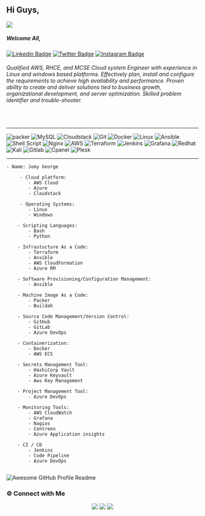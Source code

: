 ## Hi Guys,
![](https://visitor-badge.laobi.icu/badge?page_id=jomyg)
##### Welcome All,

[![Linkedin Badge](https://img.shields.io/badge/-LinkedIn-0e76a8?style=flat-square&logo=Linkedin&logoColor=white)](https://linkedin.com/in/jomygeorge11)
[![Twitter Badge](https://img.shields.io/badge/-Twitter-00acee?style=flat-square&logo=Twitter&logoColor=white)](https://twitter.com/the_realjomy)
[![Instagram Badge](https://img.shields.io/badge/-Instagram-e4405f?style=flat-square&logo=Instagram&logoColor=white)](https://instagram.com/therealjomy/)

###### Qualified AWS, RHCE, and MCSE Cloud system Engineer with experience in Linux and windows based platforms. Effectively plan, install and configure the requirements to achieve high availability and performance. Proven ability to create and deliver solutions tied to business growth, organizational development, and server optimization. Skilled problem identifier and trouble-shooter.
<center><img alt="" src=""> </img></center>

<br>
<hr>

 ![packer](https://img.shields.io/badge/-packer-black?style=for-the-badge&logo=packer&logoColor=yellow) ![MySQL](https://img.shields.io/badge/mysql-%2300f.svg?style=for-the-badge&logo=mysql&logoColor=white) ![Cloudstack](https://img.shields.io/badge/-cloudstack-red?style=for-the-badge&logo=cloudstack&logoColor=yellow) ![Git](https://img.shields.io/badge/git-%23F05033.svg?style=for-the-badge&logo=git&logoColor=white) ![Docker](https://img.shields.io/badge/docker-%230db7ed.svg?style=for-the-badge&logo=docker&logoColor=white) ![Linux](https://img.shields.io/badge/Linux-FCC624?style=for-the-badge&logo=linux&logoColor=black) ![Ansible](https://img.shields.io/badge/Ansible-000000?style=for-the-badge&logo=ansible&logoColor=white)![Shell Script](https://img.shields.io/badge/Shell_Script-121011?style=for-the-badge&logo=gnu-bash&logoColor=white) ![Nginx](https://img.shields.io/badge/Nginx-009639?style=for-the-badge&logo=nginx&logoColor=white) ![AWS](https://img.shields.io/badge/Amazon_AWS-FF9900?style=for-the-badge&logo=amazonaws&logoColor=white) ![Terraform](https://img.shields.io/badge/Terraform-000000?style=for-the-badge&logo=terraform&logoColor=white) ![Jenkins](https://img.shields.io/badge/Jenkins-D24939?style=for-the-badge&logo=Jenkins&logoColor=white)  ![Grafana](https://img.shields.io/badge/Grafana-F2F4F9?style=for-the-badge&logo=grafana&logoColor=orange&labelColor=F2F4F9) ![Redhat](https://img.shields.io/badge/Red%20Hat-EE0000?style=for-the-badge&logo=redhat&logoColor=white) ![Kali](https://img.shields.io/badge/Kali_Linux-557C94?style=for-the-badge&logo=kali-linux&logoColor=white) ![Gitlab](https://img.shields.io/badge/GitLab-330F63?style=for-the-badge&logo=gitlab&logoColor=white)  ![Cpanel](https://img.shields.io/badge/-cpanel-purple?style=for-the-badge&logo=Cpanel&logoColor=orange) ![Plesk](https://img.shields.io/badge/-Plesk-brown?style=for-the-badge&logo=Plesk&logoColor=white)
<hr>

```
- Name: Jomy George

     - Cloud platform:
        - AWS Cloud
        - Azure
        - Cloudstack
        
     - Operating Systems:
        - Linux
        - Windows
        
    - Scripting Languages:
        - Bash
        - Python 
        
    - Infrastucture As a Code:
        - Terraform
        - Ansible
        - AWS CloudFormation
        - Azure RM
        
    - Software Provisioning/Configuration Management:
        - Ansible
        
    - Machine Image As a Code: 
        - Packer
        - Buildah
        
    - Source Code Management/Version Control:
        - GitHub
        - GitLab
        - Azure DevOps

    - Containerization:
        - Docker
        - AWS ECS
    
    - Secrets Management Tool:
        - HashiCorp Vault
        - Azure Keyvault
        - Aws Key Management     
        
    - Project Management Tool:
        - Azure DevOps
        
    - Monitoring Tools:
        - AWS CloudWatch
        - Grafana
        - Nagios
        - Centreon
        - Azure Application insights
        
    - CI / CD
        - Jenkins
        - Code Pipeline
        - Azure DevOps
 
```
<img alt="Awesome GitHub Profile Readme" src="DEVOPS.gif"> </img>

### ⚙️ Connect with Me 

<p align="center">
<a href="mailto:jomyambattil@gmail.com"><img src="https://img.shields.io/badge/Gmail-D14836?style=for-the-badge&logo=gmail&logoColor=white"/></a>
<a href="https://www.linkedin.com/in/jomygeorge11"><img src="https://img.shields.io/badge/LinkedIn-0077B5?style=for-the-badge&logo=linkedin&logoColor=white"/></a> 
<a href="https://www.instagram.com/therealjomy"><img src="https://img.shields.io/badge/Instagram-E4405F?style=for-the-badge&logo=instagram&logoColor=white"/></a><br />


